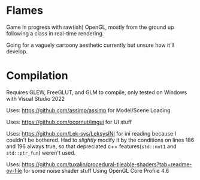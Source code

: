 # Flames
 
Game in progress with raw(ish) OpenGL, mostly from the ground up following a class in real-time rendering.

Going for a vaguely cartoony aesthetic currently but unsure how it'll develop.

# Compilation
Requires GLEW, FreeGLUT, and GLM to compile, only tested on Windows with Visual Studio 2022

Uses: https://github.com/assimp/assimp for Model/Scene Loading

Uses: https://github.com/ocornut/imgui for UI stuff

Uses: https://github.com/Lek-sys/LeksysINI for ini reading because I couldn't be bothered. Had to *slightly* modify it by the conditions on lines 186 and 196 always true, so that depreciated c++ features(`std::not1` and `std::ptr_fun`) weren't used.

Uses: https://github.com/tuxalin/procedural-tileable-shaders?tab=readme-ov-file for some noise shader stuff
Using OpenGL Core Profile 4.6
